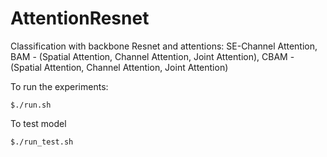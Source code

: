 # AttentionResnet
Classification with backbone Resnet and attentions: SE-Channel Attention, BAM - (Spatial Attention, Channel Attention, Joint Attention), CBAM - (Spatial Attention, Channel Attention, Joint Attention)

To run the experiments:

```
$./run.sh
```

To test model

```
$./run_test.sh
```



